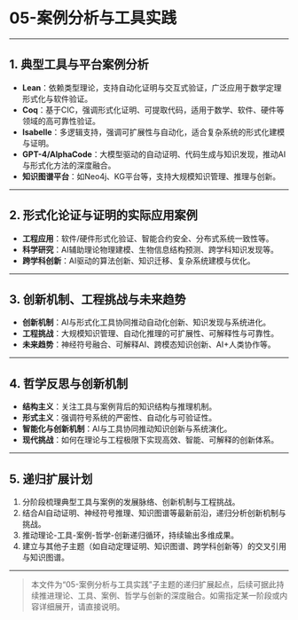 # 05-案例分析与工具实践

---

## 1. 典型工具与平台案例分析

- **Lean**：依赖类型理论，支持自动化证明与交互式验证，广泛应用于数学定理形式化与软件验证。
- **Coq**：基于CIC，强调形式化证明、可提取代码，适用于数学、软件、硬件等领域的高可靠性验证。
- **Isabelle**：多逻辑支持，强调可扩展性与自动化，适合复杂系统的形式化建模与证明。
- **GPT-4/AlphaCode**：大模型驱动的自动证明、代码生成与知识发现，推动AI与形式化方法的深度融合。
- **知识图谱平台**：如Neo4j、KG平台等，支持大规模知识管理、推理与创新。

---

## 2. 形式化论证与证明的实际应用案例

- **工程应用**：软件/硬件形式化验证、智能合约安全、分布式系统一致性等。
- **科学研究**：AI辅助理论物理建模、生物信息结构预测、跨学科知识发现等。
- **跨学科创新**：AI驱动的算法创新、知识迁移、复杂系统建模与优化。

---

## 3. 创新机制、工程挑战与未来趋势

- **创新机制**：AI与形式化工具协同推动自动化创新、知识发现与系统进化。
- **工程挑战**：大规模知识管理、自动化推理的可扩展性、可解释性与可靠性。
- **未来趋势**：神经符号融合、可解释AI、跨模态知识创新、AI+人类协作等。

---

## 4. 哲学反思与创新机制

- **结构主义**：关注工具与案例背后的知识结构与推理机制。
- **形式主义**：强调符号系统的严密性、自动化与可验证性。
- **智能化与创新机制**：AI与工具协同推动知识创新与系统演化。
- **现代挑战**：如何在理论与工程极限下实现高效、智能、可解释的创新体系。

---

## 5. 递归扩展计划

1. 分阶段梳理典型工具与案例的发展脉络、创新机制与工程挑战。
2. 结合AI自动证明、神经符号推理、知识图谱等最新前沿，递归分析创新机制与挑战。
3. 推动理论-工具-案例-哲学-创新递归循环，持续输出多维成果。
4. 建立与其他子主题（如自动定理证明、知识图谱、跨学科创新等）的交叉引用与知识图谱。

---

> 本文件为“05-案例分析与工具实践”子主题的递归扩展起点，后续可据此持续推进理论、工具、案例、哲学与创新的深度融合。如需指定某一阶段或内容详细展开，请直接说明。
